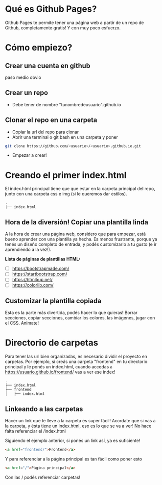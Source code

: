 # Qué es Github Pages?
Github Pages te permite tener una página web a partir de un repo de Github, completamente gratis! Y con muy poco esfuerzo.
## 
# Cómo empiezo?
## Crear una cuenta en github
paso medio obvio

## Crear un repo
- Debe tener de nombre "tunombredeusuario".github.io

## Clonar el repo en una carpeta
- Copiar la url del repo para clonar
- Abrir una terminal o git bash en una carpeta y poner
``` bash
git clone https://github.com/<usuario>/<usuario>.github.io.git
```
- Empezar a crear!

## 
# Creando el primer index.html
El index.html principal tiene que que estar en la carpeta principal del repo, junto con una carpeta css e img (si le queremos dar estilos).

```
.
├── index.html
```

## Hora de la diversión! Copiar una plantilla linda

A la hora de crear una página web, considero que para empezar, está bueno aprender con una plantilla ya hecha. Es menos frustrante, porque ya tenés un diseño completo de entrada, y podés customizarlo a tu gusto (e ir aprendiendo a la vez!).

**Lista de páginas de plantillas HTML:**
- [ ] https://bootstrapmade.com/
- [ ] https://startbootstrap.com/
- [ ] https://html5up.net/
- [ ] https://colorlib.com/

## Customizar la plantilla copiada
Esta es la parte más divertida, podés hacer lo que quieras! Borrar secciones, copiar secciones, cambiar los colores, las imágenes, jugar con el CSS. Animate!

##
# Directorio de carpetas
Para tener las url bien organizadas, es necesario dividir el proyecto en carpetas.
Por ejemplo, si creás una carpeta "frontend" en tu directorio principal y le ponés un index.html, cuando accedas a https://usuario.github.io/frontend/ vas a ver ese index!

```
.
├── index.html
├── frontend
│   ├── index.html

```

## Linkeando a las carpetas
Hacer un link que te lleve a la carpeta es super fácil! 
Acordate que si vas a la carpeta, y ésta tiene un index.html, eso es lo que se va a ver! No hace falta referenciar el /index.html

Siguiendo el ejemplo anterior, si ponés un link así, ya es suficiente!
```HTML
<a href="frontend/">Frontend</a>
```

Y para referenciar a la página principal es tan fácil como poner esto
```HTML
<a href="/">Página principal</a>
```

Con las / podés referenciar carpetas!
